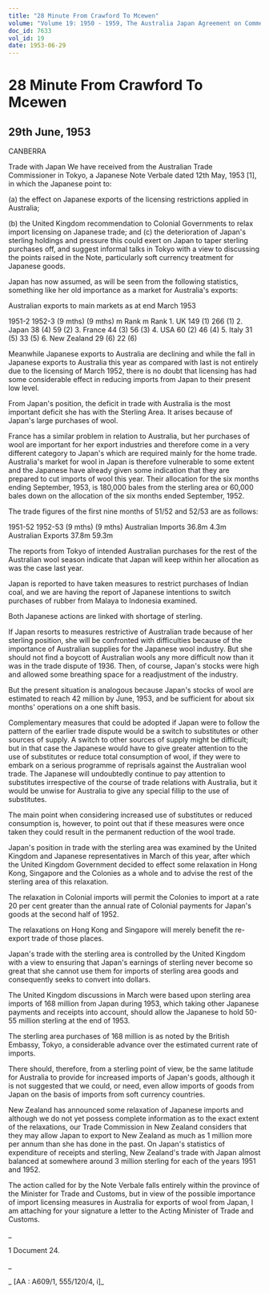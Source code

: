 ```yaml
---
title: "28 Minute From Crawford To Mcewen"
volume: "Volume 19: 1950 - 1959, The Australia Japan Agreement on Commerce"
doc_id: 7633
vol_id: 19
date: 1953-06-29
---
```


# 28 Minute From Crawford To Mcewen

## 29th June, 1953

CANBERRA

Trade with Japan We have received from the Australian Trade Commissioner in Tokyo, a Japanese Note Verbale dated 12th May, 1953 [1], in which the Japanese point to:

(a) the effect on Japanese exports of the licensing restrictions applied in Australia;

(b) the United Kingdom recommendation to Colonial Governments to relax import licensing on Japanese trade; and (c) the deterioration of Japan's sterling holdings and pressure this could exert on Japan to taper sterling purchases off, and suggest informal talks in Tokyo with a view to discussing the points raised in the Note, particularly soft currency treatment for Japanese goods.

Japan has now assumed, as will be seen from the following statistics, something like her old importance as a market for Australia's exports:

Australian exports to main markets as at end March 1953

1951-2 1952-3 (9 mths) (9 mths) m Rank m Rank 1. UK 149 (1) 266 (1) 2. Japan 38 (4) 59 (2) 3. France 44 (3) 56 (3) 4. USA 60 (2) 46 (4) 5. Italy 31 (5) 33 (5) 6. New Zealand 29 (6) 22 (6)

Meanwhile Japanese exports to Australia are declining and while the fall in Japanese exports to Australia this year as compared with last is not entirely due to the licensing of March 1952, there is no doubt that licensing has had some considerable effect in reducing imports from Japan to their present low level.

From Japan's position, the deficit in trade with Australia is the most important deficit she has with the Sterling Area. It arises because of Japan's large purchases of wool.

France has a similar problem in relation to Australia, but her purchases of wool are important for her export industries and therefore come in a very different category to Japan's which are required mainly for the home trade. Australia's market for wool in Japan is therefore vulnerable to some extent and the Japanese have already given some indication that they are prepared to cut imports of wool this year. Their allocation for the six months ending September, 1953, is 180,000 bales from the sterling area or 60,000 bales down on the allocation of the six months ended September, 1952.

The trade figures of the first nine months of 51/52 and 52/53 are as follows:

1951-52 1952-53 (9 mths) (9 mths) Australian Imports 36.8m 4.3m Australian Exports 37.8m 59.3m

The reports from Tokyo of intended Australian purchases for the rest of the Australian wool season indicate that Japan will keep within her allocation as was the case last year.

Japan is reported to have taken measures to restrict purchases of Indian coal, and we are having the report of Japanese intentions to switch purchases of rubber from Malaya to Indonesia examined.

Both Japanese actions are linked with shortage of sterling.

If Japan resorts to measures restrictive of Australian trade because of her sterling position, she will be confronted with difficulties because of the importance of Australian supplies for the Japanese wool industry. But she should not find a boycott of Australian wools any more difficult now than it was in the trade dispute of 1936. Then, of course, Japan's stocks were high and allowed some breathing space for a readjustment of the industry.

But the present situation is analogous because Japan's stocks of wool are estimated to reach 42 million by June, 1953, and be sufficient for about six months' operations on a one shift basis.

Complementary measures that could be adopted if Japan were to follow the pattern of the earlier trade dispute would be a switch to substitutes or other sources of supply. A switch to other sources of supply might be difficult; but in that case the Japanese would have to give greater attention to the use of substitutes or reduce total consumption of wool, if they were to embark on a serious programme of reprisals against the Australian wool trade. The Japanese will undoubtedly continue to pay attention to substitutes irrespective of the course of trade relations with Australia, but it would be unwise for Australia to give any special fillip to the use of substitutes.

The main point when considering increased use of substitutes or reduced consumption is, however, to point out that if these measures were once taken they could result in the permanent reduction of the wool trade.

Japan's position in trade with the sterling area was examined by the United Kingdom and Japanese representatives in March of this year, after which the United Kingdom Government decided to effect some relaxation in Hong Kong, Singapore and the Colonies as a whole and to advise the rest of the sterling area of this relaxation.

The relaxation in Colonial imports will permit the Colonies to import at a rate 20 per cent greater than the annual rate of Colonial payments for Japan's goods at the second half of 1952.

The relaxations on Hong Kong and Singapore will merely benefit the re-export trade of those places.

Japan's trade with the sterling area is controlled by the United Kingdom with a view to ensuring that Japan's earnings of sterling never become so great that she cannot use them for imports of sterling area goods and consequently seeks to convert into dollars.

The United Kingdom discussions in March were based upon sterling area imports of 168 million from Japan during 1953, which taking other Japanese payments and receipts into account, should allow the Japanese to hold 50-55 million sterling at the end of 1953.

The sterling area purchases of 168 million is as noted by the British Embassy, Tokyo, a considerable advance over the estimated current rate of imports.

There should, therefore, from a sterling point of view, be the same latitude for Australia to provide for increased imports of Japan's goods, although it is not suggested that we could, or need, even allow imports of goods from Japan on the basis of imports from soft currency countries.

New Zealand has announced some relaxation of Japanese imports and although we do not yet possess complete information as to the exact extent of the relaxations, our Trade Commission in New Zealand considers that they may allow Japan to export to New Zealand as much as 1 million more per annum than she has done in the past. On Japan's statistics of expenditure of receipts and sterling, New Zealand's trade with Japan almost balanced at somewhere around 3 million sterling for each of the years 1951 and 1952.

The action called for by the Note Verbale falls entirely within the province of the Minister for Trade and Customs, but in view of the possible importance of import licensing measures in Australia for exports of wool from Japan, I am attaching for your signature a letter to the Acting Minister of Trade and Customs.

_

1 Document 24.

_

_ [AA : A609/1, 555/120/4, i]_
